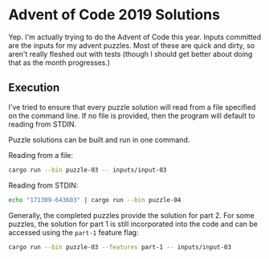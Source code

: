 # Advent of Code 2019 Solutions

Yep. I'm actually trying to do the Advent of Code this year. Inputs committed
are the inputs for my advent puzzles. Most of these are quick and dirty, so
aren't really fleshed out with tests (though I should get better about doing
that as the month progresses.)

## Execution

I've tried to ensure that every puzzle solution will read from a file specified
on the command line. If no file is provided, then the program will default to
reading from STDIN.

Puzzle solutions can be built and run in one command.

Reading from a file:

```bash
cargo run --bin puzzle-03 -- inputs/input-03
```

Reading from STDIN:

```bash
echo "171309-643603" | cargo run --bin puzzle-04
```

Generally, the completed puzzles provide the solution for part 2. For some
puzzles, the solution for part 1 is still incorporated into the code and can
be accessed using the `part-1` feature flag:

```bash
cargo run --bin puzzle-03 --features part-1 -- inputs/input-03
```
